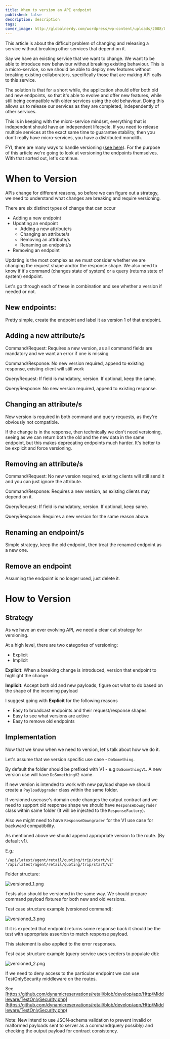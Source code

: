 ```yaml
---
title: When to version an API endpoint
published: false
description: description
tags: 
cover_image: http://globalnerdy.com/wordpress/wp-content/uploads/2008/07/technical_difficulties_please_stand_by.jpg
---
```


This article is about the difficult problem of changing and releasing a service without breaking other services that depend on it.

Say we have an existing service that we want to change. We want to be able to introduce new behaviour without breaking existing behaviour. This is a micro-service, so we should be able to deploy new features without breaking existing collaborators, specifically those that are making API calls to this service.

The solution is that for a short while, the application should offer both old and new endpoints, so that it's able to evolve and offer new features, while still being compatible with older services using the old behaviour.
Doing this allows us to release our services as they are completed, independently of other services. 

This is in keeping with the micro-service mindset, everything that is independent should have an independent lifecycle. If you need to release multiple services at the exact same time to guarantee stability, then you don't really have micro-services, you have a distributed monolith.

FYI, there are many ways to handle versioning ([see here](https://www.infoq.com/news/2017/07/versioning-event-sourcing)). For the purpose of this article we're going to look at versioning the endpoints themselves. With that sorted out, let's continue.

# When to Version

APIs change for different reasons, so before we can figure out a strategy, we need to understand what changes are breaking and require versioning.

There are six distinct types of change that can occur
- Adding a new endpoint
- Updating an endpoint
  - Adding a new attribute/s
  - Changing an attribute/s
  - Removing an attribute/s
  - Renaming an endpoint/s
- Removing an endpoint

Updating is the most complex as we must consider whether we are changing the request shape and/or the response shape. We also need to know if it's command (changes state of system) or a query (returns state of system) endpoint.

Let's gp through each of these in combination and see whether a version if needed or not.

## New endpoints:

Pretty simple, create the endpoint and label it as version 1 of that endpoint.

## Adding a new attribute/s

Command/Request: Requires a new version, as all command fields are mandatory and we want an error if one is missing

Command/Response: No new version required, append to existing response, existing client will still work

Query/Request: If field is mandatory, version. If optional, keep the same.

Query/Response: No new version required, append to existing response.

## Changing an attribute/s

New version is required in both command and query requests, as they're obviously not compatible.

If the change is in the response, then technically we don't need versioning, seeing as we can return both the old and the new data in the same endpoint, but this makes deprecating endpoints much harder. It's better to be explicit and force versioning.

## Removing an attribute/s

Command/Request: No new version required, existing clients will still send it and you can just ignore the attribute.

Command/Response: Requires a new version, as existing clients may depend on it.

Query/Request: If field is mandatory, version. If optional, keep same.

Query/Response: Requires a new version for the same reason above.

## Renaming an endpoint/s

Simple strategy, keep the old endpoint, then treat the renamed endpoint as a new one.

## Remove an endpoint

Assuming the endpoint is no longer used, just delete it. 

# How to Version 

## Strategy

As we have an ever evolving API, we need a clear cut strategy for versioning.

At a high level, there are two categories of versioning:
- Explicit
- Implicit

**Explicit**: When a breaking change is introduced, version that endpoint to highlight the change

**Implicit**: Accept both old and new payloads, figure out what to do based on the shape of the incoming payload

I suggest going with **Explicit** for the following reasons
- Easy to broadcast endpoints and their request/response shapes
- Easy to see what versions are active
- Easy to remove old endpoints

## Implementation

Now that we know when we need to version, let's talk about how we do it. 

Let's assume that we version specific use case - `DoSomething`.

By default the folder should be prefixed with V1 - e.g `DoSomethingV1`. A new version use will have `DoSomethingV2` name.

If new version is intended to work with new payload shape we should create a `PayloadUpgrader` class within the same folder.

If versioned usecase's domain code changes the output contract and we need to support old response shape we should have `ResponseDowngrader` class within same folder (It will be injected to the `ResponseFactory`).

Also we might need to  have `ResponseDowngrader` for the V1 use case for backward compatibility.

As mentioned above we should append appropriate version to the route. (By default v1).

E.g.:

```
'/api/latest/agent/retail/quoting/trip/start/v1'
'/api/latest/agent/retail/quoting/trip/start/v2'
```

Folder structure:

![versioned_1.png](files/78c0ae9a-098a-41c1-81eb-f4c9d91600e4/versioned_1.png)

Tests also should be versioned in the same way. We should prepare command payload fixtures for both new and old versions.

Test case structure example (versioned command):

![versioned_3.png](files/48aa0ec7-c642-47d6-8815-b562e6f4ee6c/versioned_3.png)

If it is expected that endpoint returns some response back it should be the test with appropriate assertion to match response payload.

This statement is also applied to the error responses.

Test case structure example (query service uses seeders to populate db):

![versioned_2.png](files/9f53491b-31d7-4522-8f4d-52b81592f388/versioned_2.png)

If we need to deny access to the particular endpoint we can use TestOnlySecurity middleware on the routes.

See [https://github.com/dynamicreservations/retail/blob/develop/app/Http/Middleware/TestOnlySecurity.php](https://github.com/dynamicreservations/retail/blob/develop/app/Http/Middleware/TestOnlySecurity.php)

Note: New intend to use JSON-schema validation to prevent invalid or malformed payloads sent to server as a command(query possibly) and checking the output payload for contract consistency.